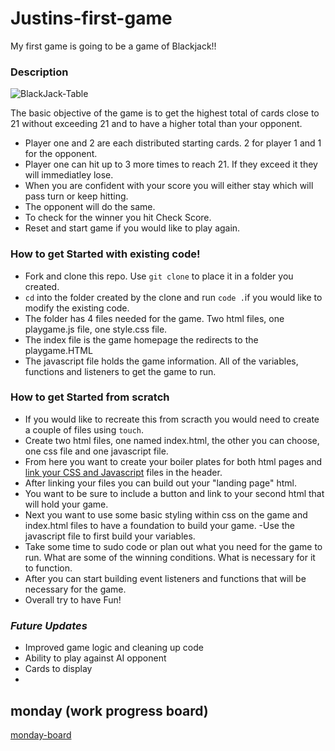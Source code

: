 # Justins-first-game

My first game is going to be a game of Blackjack!!

### Description

![BlackJack-Table](https://roarblogs.s3.amazonaws.com/mgm/sports/en/blog/wp-content/uploads/2022/01/21111006/Birds-eye-view-of-a-blackjack-table-.jpg 'Text to show on mouseover')

The basic objective of the game is to get the highest total of cards close to 21 without exceeding 21 and to have a higher total than your opponent.
- Player one and 2 are each distributed starting cards. 2 for player 1 and 1 for the opponent.
- Player one can hit up to 3 more times to reach 21. If they exceed it they will immediatley lose. 
- When you are confident with your score you will either stay which will pass turn or keep hitting. 
- The opponent will do the same. 
- To check for the winner you hit Check Score. 
- Reset and start game if you would like to play again.

### How to get Started with existing code!
- Fork and clone this repo. Use `git clone` to place it in a folder you created. 
- `cd` into the folder created by the clone and run `code .`if you would like to modify the existing code.
- The folder has 4 files needed for the game. Two html files, one playgame.js file, one style.css file. 
- The index file is the game homepage the redirects to the playgame.HTML
- The javascript file holds the game information. All of the variables, functions and listeners to get the game to run. 

### How to get Started from scratch
- If you would like to recreate this from scracth you would need to create a couple of files using `touch`. 
- Create two html files, one named index.html, the other you can choose, one css file and one javascript file.  
- From here you want to create your boiler plates for both html pages and [link your CSS and Javascript](https://betterprogramming.pub/link-css-and-js-files-with-html-file-f848d00b42e8#:~:text=To%20link%20a%20CSS%20file,file%20inside%20the%20head%20tag.&text=To%20link%20a%20Js%20file,%3B%20it%20doesn't%20matter.) files in the header. 
- After linking your files you can build out your "landing page" html. 
- You want to be sure to include a button and link to your second html that will hold your game. 
- Next you want to use some basic styling within css on the game and index.html files to have a foundation to build your game. 
-Use the javascript file to first build your variables. 
- Take some time to sudo code or plan out what you need for the game to run. What are some of the winning conditions. What is necessary for it to function.
- After you can start building event listeners and functions that will be necessary for the game. 
- Overall try to have Fun!

### **_Future Updates_**
- Improved game logic and cleaning up code
- Ability to play against AI opponent
- Cards to display 
-

## monday (work progress board)

[monday-board](https://view.monday.com/3315926823-513eb655451ccf0cf8fcf0c59899b83f?r=use1)
